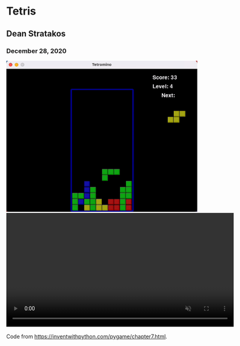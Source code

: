 # Tetris

## Dean Stratakos

### December 28, 2020
<div align="center">
    <img width="600" src="demos/Tetris.gif" alt="Tetris">
    <video width="600" src="demos/Tetris.mov" autoplay muted loop>
</div>

Code from https://inventwithpython.com/pygame/chapter7.html.